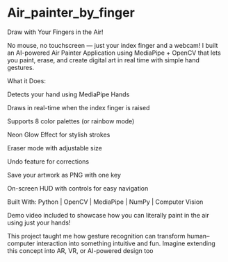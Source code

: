 # Air_painter_by_finger

 Draw with Your Fingers in the Air!

No mouse, no touchscreen — just your index finger and a webcam!
I built an AI-powered Air Painter Application using MediaPipe + OpenCV that lets you paint, erase, and create digital art in real time with simple hand gestures.

 What it Does:

Detects your hand using MediaPipe Hands

Draws in real-time when the index finger is raised

Supports 8 color palettes (or rainbow mode)

 Neon Glow Effect for stylish strokes

 Eraser mode with adjustable size

 Undo feature for corrections

 Save your artwork as PNG with one key

On-screen HUD with controls for easy navigation

 Built With: Python | OpenCV | MediaPipe | NumPy | Computer Vision

 Demo video included to showcase how you can literally paint in the air using just your hands!

 This project taught me how gesture recognition can transform human–computer interaction into something intuitive and fun. Imagine extending this concept into AR, VR, or AI-powered design too
